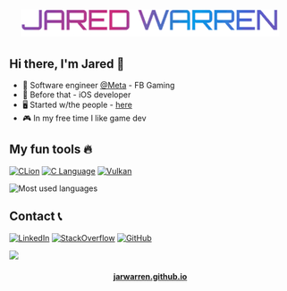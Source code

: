 <h1 align="center">
  <img src="https://raw.githubusercontent.com/jarwarren/jarwarren/master/name.gif" alt="Jared Warren" />
</h1>

## Hi there, I'm Jared 👋
- 🏢 Software engineer [@Meta](https://github.com/facebook) - FB Gaming
- 📱 Before that - iOS developer
- 🖥️ Started w/the people - [here](https://statefulacademy.com/)
- 🎮 In my free time I like game dev


## My fun tools 🔥
<a href="https://www.jetbrains.com/clion/"><img alt="CLion" src="https://img.shields.io/badge/CLion-black?style=for-the-badge&logo=clion&logoColor=white"/></a>
<a href="https://beej.us/guide/bgc/html/"><img alt="C Language" src="https://img.shields.io/badge/language-%2300599C.svg?style=for-the-badge&logo=c&logoColor=white"/></a>
<a href="https://www.vulkan.org/"><img alt="Vulkan" src="https://img.shields.io/badge/Vulkan-AC162C?style=for-the-badge&logo=vulkan&logoColor=white"/></a>

![Most used languages](https://github-readme-stats.vercel.app/api/top-langs/?username=JarWarren&layout=compact&theme=dracula)

## Contact 📞
<a href="https://www.linkedin.com/in/jarwarren/"><img alt="LinkedIn" src="https://img.shields.io/badge/JarWarren-0077B5?logo=linkedin&logoColor=white"/></a>
<a href="https://stackoverflow.com/users/11619868/jarwarren"><img alt="StackOverflow" src="https://img.shields.io/badge/JarWarren-FE7A16?logo=stack-overflow&logoColor=white"/></a>
<a href="https://github.com/JarWarren"><img alt="GitHub" src="https://img.shields.io/badge/JarWarren-100000?logo=github&logoColor=white"/></a>

![](https://hits.seeyoufarm.com/api/count/incr/badge.svg?url=https%3A%2F%2Fgithub.com%2Fjarwarren1212%2Fhit-counter)

<h4 align="center">
  <a href="https://jarwarren.github.io">jarwarren.github.io</a>
</h4>
